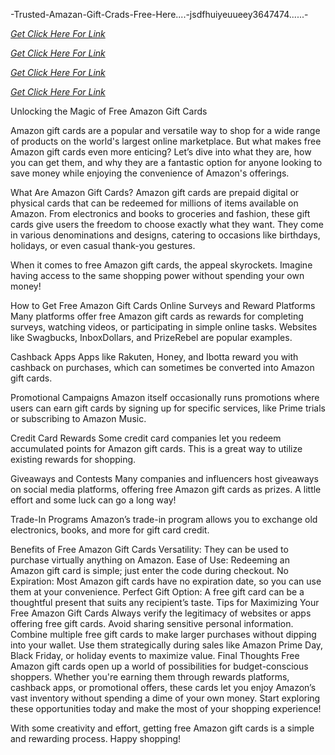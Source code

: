  -Trusted-Amazan-Gift-Crads-Free-Here....-jsdfhuiyeuueey3647474......-


*[Get Click Here For Link](https://xavicpa.com/mrbast/)*

*[Get Click Here For Link](https://xavicpa.com/mrbast/)*

*[Get Click Here For Link](https://xavicpa.com/mrbast/)*

*[Get Click Here For Link](https://xavicpa.com/mrbast/)*



 Unlocking the Magic of Free Amazon Gift Cards

Amazon gift cards are a popular and versatile way to shop for a wide range of products on the world's largest online marketplace. But what makes free Amazon gift cards even more enticing? Let’s dive into what they are, how you can get them, and why they are a fantastic option for anyone looking to save money while enjoying the convenience of Amazon's offerings.

What Are Amazon Gift Cards?
Amazon gift cards are prepaid digital or physical cards that can be redeemed for millions of items available on Amazon. From electronics and books to groceries and fashion, these gift cards give users the freedom to choose exactly what they want. They come in various denominations and designs, catering to occasions like birthdays, holidays, or even casual thank-you gestures.

When it comes to free Amazon gift cards, the appeal skyrockets. Imagine having access to the same shopping power without spending your own money!

How to Get Free Amazon Gift Cards
Online Surveys and Reward Platforms
Many platforms offer free Amazon gift cards as rewards for completing surveys, watching videos, or participating in simple online tasks. Websites like Swagbucks, InboxDollars, and PrizeRebel are popular examples.

Cashback Apps
Apps like Rakuten, Honey, and Ibotta reward you with cashback on purchases, which can sometimes be converted into Amazon gift cards.

Promotional Campaigns
Amazon itself occasionally runs promotions where users can earn gift cards by signing up for specific services, like Prime trials or subscribing to Amazon Music.

Credit Card Rewards
Some credit card companies let you redeem accumulated points for Amazon gift cards. This is a great way to utilize existing rewards for shopping.

Giveaways and Contests
Many companies and influencers host giveaways on social media platforms, offering free Amazon gift cards as prizes. A little effort and some luck can go a long way!

Trade-In Programs
Amazon’s trade-in program allows you to exchange old electronics, books, and more for gift card credit.

Benefits of Free Amazon Gift Cards
Versatility: They can be used to purchase virtually anything on Amazon.
Ease of Use: Redeeming an Amazon gift card is simple; just enter the code during checkout.
No Expiration: Most Amazon gift cards have no expiration date, so you can use them at your convenience.
Perfect Gift Option: A free gift card can be a thoughtful present that suits any recipient’s taste.
Tips for Maximizing Your Free Amazon Gift Cards
Always verify the legitimacy of websites or apps offering free gift cards. Avoid sharing sensitive personal information.
Combine multiple free gift cards to make larger purchases without dipping into your wallet.
Use them strategically during sales like Amazon Prime Day, Black Friday, or holiday events to maximize value.
Final Thoughts
Free Amazon gift cards open up a world of possibilities for budget-conscious shoppers. Whether you're earning them through rewards platforms, cashback apps, or promotional offers, these cards let you enjoy Amazon’s vast inventory without spending a dime of your own money. Start exploring these opportunities today and make the most of your shopping experience!

With some creativity and effort, getting free Amazon gift cards is a simple and rewarding process. Happy shopping!






